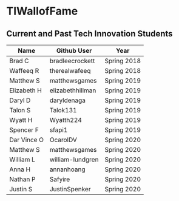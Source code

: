 # TIWallofFame

## Current and Past Tech Innovation Students

Name | Github User | Year |
--- | --- | --- |
Brad C | bradleecrockett | Spring 2018
Waffeeq R | therealwafeeq | Spring 2018
Matthew S | matthewsgames | Spring 2019
Elizabeth H | elizabethhillman | Spring 2019
Daryl D | daryldenaga | Spring 2019
Talon S | Talok131 | Spring 2019
Wyatt H | Wyatth224 | Spring 2019
Spencer F | sfapi1 | Spring 2019
Dar Vince O | OcarolDV | Spring 2020
Matthew S | matthewsgames | Spring 2020
William L | william-lundgren | Spring 2020
Anna H | annanhoang | Spring 2020
Nathan P | Safyire | Spring 2020
Justin S | JustinSpenker | Spring 2020